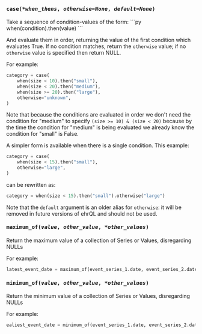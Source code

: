 
<h4 class="attr-heading" id="case" data-toc-label="case" markdown>
  <tt><strong>case</strong>(<em>*when_thens</em>, <em>otherwise=None</em>, <em>default=None</em>)</tt>
</h4>
<div markdown="block" class="indent">
Take a sequence of condition-values of the form:
```py
when(condition).then(value)
```

And evaluate them in order, returning the value of the first condition which
evaluates True. If no condition matches, return the `otherwise` value; if no
`otherwise` value is specified then return NULL.

For example:
```py
category = case(
    when(size < 10).then("small"),
    when(size < 20).then("medium"),
    when(size >= 20).then("large"),
    otherwise="unknown",
)
```

Note that because the conditions are evaluated in order we don't need the condition
for "medium" to specify `(size >= 10) & (size < 20)` because by the time the
condition for "medium" is being evaluated we already know the condition for "small"
is False.

A simpler form is available when there is a single condition.  This example:
```py
category = case(
    when(size < 15).then("small"),
    otherwise="large",
)
```

can be rewritten as:
```py
category = when(size < 15).then("small").otherwise("large")
```

Note that the `default` argument is an older alias for `otherwise`: it will be
removed in future versions of ehrQL and should not be used.
</div>



<h4 class="attr-heading" id="maximum_of" data-toc-label="maximum_of" markdown>
  <tt><strong>maximum_of</strong>(<em>value</em>, <em>other_value</em>, <em>*other_values</em>)</tt>
</h4>
<div markdown="block" class="indent">
Return the maximum value of a collection of Series or Values, disregarding NULLs

For example:
```py
latest_event_date = maximum_of(event_series_1.date, event_series_2.date, "2001-01-01")
```
</div>



<h4 class="attr-heading" id="minimum_of" data-toc-label="minimum_of" markdown>
  <tt><strong>minimum_of</strong>(<em>value</em>, <em>other_value</em>, <em>*other_values</em>)</tt>
</h4>
<div markdown="block" class="indent">
Return the minimum value of a collection of Series or Values, disregarding NULLs

For example:
```py
ealiest_event_date = minimum_of(event_series_1.date, event_series_2.date, "2001-01-01")
```
</div>
